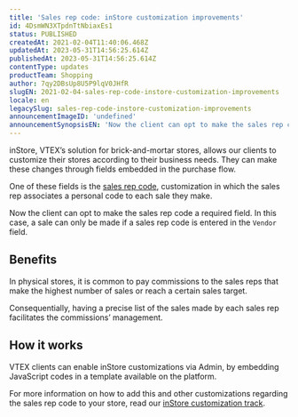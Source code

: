 ```yaml
---
title: 'Sales rep code: inStore customization improvements'
id: 4DsmWN3XTpdnTtNbiaxEs1
status: PUBLISHED
createdAt: 2021-02-04T11:40:06.468Z
updatedAt: 2023-05-31T14:56:25.614Z
publishedAt: 2023-05-31T14:56:25.614Z
contentType: updates
productTeam: Shopping
author: 7qy2DBsUp8U5P9lqV0JHfR
slugEN: 2021-02-04-sales-rep-code-instore-customization-improvements
locale: en
legacySlug: sales-rep-code-instore-customization-improvements
announcementImageID: 'undefined'
announcementSynopsisEN: 'Now the client can opt to make the sales rep code a required field for a sale to be made.'
---
```


inStore, VTEX’s solution for brick-and-mortar stores, allows our clients to customize their stores according to their business needs. They can make these changes through fields embedded in the purchase flow.

One of these fields is the [sales rep code](/en/tracks/instore-personalizaciones--1z9kBm12oBPyVNDo1ivVc2/5kNtS80hbBGg58jMeF8CRv), customization in which the sales rep associates a personal code to each sale they make.

Now the client can opt to make the sales rep code a required field. In this case, a sale can only be made if a sales rep code is entered in the `Vendor` field.

## Benefits

In physical stores, it is common to pay commissions to the sales reps that make the highest number of sales or reach a certain sales target.

Consequentially, having a precise list of the sales made by each sales rep facilitates the commissions’ management. 

## How it works

VTEX clients can enable inStore customizations via Admin, by embedding JavaScript codes in a template available on the platform. 

For more information on how to add this and other customizations regarding the sales rep code to your store, read our [inStore customization track](/en/tracks/instore-customizacoes--1z9kBm12oBPyVNDo1ivVc2/4mwdBrFsmE2EPE0FzgX28b).
